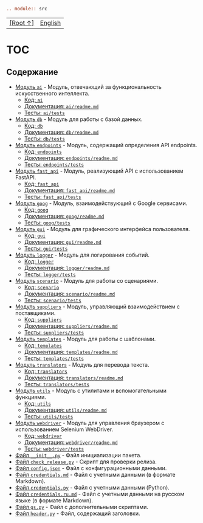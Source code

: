 ```rst
.. module:: src
```

<TABLE >
<TR>
<TD>
<A HREF = 'https://github.com/hypo69/hypotez/blob/master/README.RU.MD'>[Root ↑]</A>
</TD>


<TD>
<A HREF = 'https://github.com/hypo69/hypotez/blob/master/src/README.MD'>English</A>
</TD>
</TABLE>


# TOC

## Содержание

- [Модуль `ai`](#модуль-ai) - Модуль, отвечающий за функциональность искусственного интеллекта.
    - [Код: `ai`](ai)
    - [Документация: `ai/readme.md`](ai/readme.md)
    - [Тесты: `ai/tests`](ai/tests)
- [Модуль `db`](#модуль-db) - Модуль для работы с базой данных.
    - [Код: `db`](db)
    - [Документация: `db/readme.md`](db/readme.md)
    - [Тесты: `db/tests`](db/tests)
- [Модуль `endpoints`](#модуль-endpoints) - Модуль, содержащий определения API endpoints.
    - [Код: `endpoints`](endpoints)
    - [Документация: `endpoints/readme.md`](endpoints/readme.md)
    - [Тесты: `endpoints/tests`](endpoints/tests)
- [Модуль `fast_api`](#модуль-fast_api) - Модуль, реализующий API с использованием FastAPI.
    - [Код: `fast_api`](fast_api)
    - [Документация: `fast_api/readme.md`](fast_api/readme.md)
    - [Тесты: `fast_api/tests`](fast_api/tests)
- [Модуль `goog`](#модуль-goog) - Модуль, взаимодействующий с Google сервисами.
    - [Код: `goog`](goog)
    - [Документация: `goog/readme.md`](goog/readme.md)
    - [Тесты: `goog/tests`](goog/tests)
- [Модуль `gui`](#модуль-gui) - Модуль для графического интерфейса пользователя.
    - [Код: `gui`](gui)
    - [Документация: `gui/readme.md`](gui/readme.md)
    - [Тесты: `gui/tests`](gui/tests)
- [Модуль `logger`](#модуль-logger) - Модуль для логирования событий.
    - [Код: `logger`](logger)
    - [Документация: `logger/readme.md`](logger/readme.md)
    - [Тесты: `logger/tests`](logger/tests)
- [Модуль `scenario`](#модуль-scenario) - Модуль для работы со сценариями.
    - [Код: `scenario`](scenario)
    - [Документация: `scenario/readme.md`](scenario/readme.md)
    - [Тесты: `scenario/tests`](scenario/tests)
- [Модуль `suppliers`](#модуль-suppliers) - Модуль, управляющий взаимодействием с поставщиками.
    - [Код: `suppliers`](suppliers)
    - [Документация: `suppliers/readme.md`](suppliers/readme.md)
    - [Тесты: `suppliers/tests`](suppliers/tests)
- [Модуль `templates`](#модуль-templates) - Модуль для работы с шаблонами.
    - [Код: `templates`](templates)
    - [Документация: `templates/readme.md`](templates/readme.md)
    - [Тесты: `templates/tests`](templates/tests)
- [Модуль `translators`](#модуль-translators) - Модуль для перевода текста.
    - [Код: `translators`](translators)
    - [Документация: `translators/readme.md`](translators/readme.md)
    - [Тесты: `translators/tests`](translators/tests)
- [Модуль `utils`](#модуль-utils) - Модуль с утилитами и вспомогательными функциями.
    - [Код: `utils`](utils)
    - [Документация: `utils/readme.md`](utils/readme.md)
    - [Тесты: `utils/tests`](utils/tests)
- [Модуль `webdriver`](#модуль-webdriver) - Модуль для управления браузером с использованием Selenium WebDriver.
    - [Код: `webdriver`](webdriver)
    - [Документация: `webdriver/readme.md`](webdriver/readme.md)
    - [Тесты: `webdriver/tests`](webdriver/tests)
- [Файл `__init__.py`](#__init__.py) - Файл инициализации пакета.
- [Файл `check_release.py`](#check_release.py) - Скрипт для проверки релиза.
- [Файл `config.json`](#config.json) - Файл с конфигурационными данными.
- [Файл `credentials.md`](#credentials.md) - Файл с учетными данными (в формате Markdown).
- [Файл `credentials.py`](#credentials.py) - Файл с учетными данными (Python).
- [Файл `credentials.ru.md`](#credentials.ru.md) - Файл с учетными данными на русском языке (в формате Markdown).
- [Файл `gs.py`](#gs.py) - Файл с дополнительными скриптами.
- [Файл `header.py`](#header.py) - Файл, содержащий заголовки.

